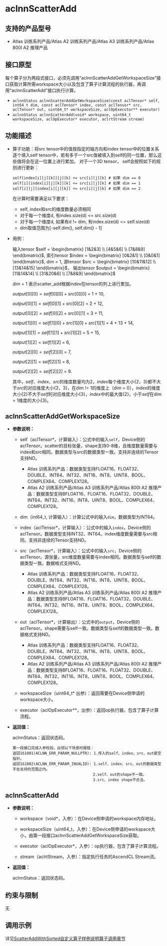 # aclnnScatterAdd

## 支持的产品型号

- Atlas 训练系列产品/Atlas A2 训练系列产品/Atlas A3 训练系列产品/Atlas 800I A2 推理产品

## 接口原型

每个算子分为两段式接口，必须先调用“aclnnScatterAddGetWorkspaceSize”接口获取计算所需workspace大小以及包含了算子计算流程的执行器，再调用“aclnnScatterAdd”接口执行计算。

* `aclnnStatus aclnnScatterAddGetWorkspaceSize(const aclTensor* self, int64_t dim, const aclTensor* index, const aclTensor* src, aclTensor* out, uint64_t* workspaceSize, aclOpExecutor** executor)`
* `aclnnStatus aclnnScatterAdd(void* workspace, uint64_t workspaceSize, aclOpExecutor* executor, aclrtStream stream)`

## 功能描述

- 算子功能：将src tensor中的值按指定的轴方向和index tensor中的位置关系逐个填入self tensor中，若有多于一个src值被填入到self的同一位置，那么这些值将会在这一位置上进行累加。
  对于一个3D tensor， self会按照如下的规则进行更新：

  ```
  self[index[i][j][k]][j][k] += src[i][j][k] # 如果 dim == 0
  self[i][index[i][j][k]][k] += src[i][j][k] # 如果 dim == 1
  self[i][j][index[i][j][k]] += src[i][j][k] # 如果 dim == 2
  ```

  在计算时需要满足以下要求：
  - self, index和src的维度数量必须相同
  - 对于每一个维度d, 有index.size(d) <= src.size(d)
  - 对于每一个维度d, 如果有d != dim, 有index.size(d) <= self.size(d)
  - dim取值范围为[-self.dim(), self.dim() - 1]
- 用例：
  
  输入tensor $self = \begin{bmatrix} [1&2&3] \\ [4&5&6] \\ [7&8&9] \end{bmatrix}$,
  索引tensor $index = \begin{bmatrix} [0&2&1] \\ [0&0&1] \end{bmatrix}$, dim = 1,
  源tensor $src = \begin{bmatrix} [10&11&12] \\ [13&14&15] \end{bmatrix}$，
  输出tensor $output = \begin{bmatrix} [11&14&14] \\ [31&20&6] \\ [7&8&9] \end{bmatrix}$
  
  dim = 1 表示scatter_add根据$index$在tensor的列上进行累加。
  
  $output[0][0] = self[0][0] + src[0][0]$ = 1 + 10,
  
  $output[0][1] = self[0][1] + src[0][2]$ = 2 + 12,
  
  $output[0][2] = self[0][2] + src[0][1]$ = 3 + 11,
  
  $output[1][0] = self[1][0] + src[1][0] + src[1][1]$ = 4 + 13 + 14,
  
  $output[1][1] = self[1][1] + src[1][2]$ = 5 + 15,
  
  $output[1][2] = self[1][2]$ = 6,
  
  $output[2][0] = self[2][0]$ = 7,
  
  $output[2][1] = self[2][1]$ = 8,
  
  $output[2][2] = self[2][2]$ = 9.
  
  其中，$self$、$index$、$src$的维度数量均为2，$index$每个维度大小{2，3}都不大于$src$的对应维度大小{2，3}，在dim != 1的维度上（dim = 0），$index$的维度大小{2}不大于$self$的对应维度大小{3}，$index$中的最大值{2}，小于$self$在dim = 1维度的大小{3}。
## aclnnScatterAddGetWorkspaceSize

- **参数说明：**

  - self（aclTensor*，计算输入）：公式中的输入`self`，Device侧的aclTensor。scatter的目标张量，shape支持0-8维，且维度数量需要与index和src相同。数据类型与src的数据类型一致。支持非连续的Tensor支持ND。
    - Atlas 训练系列产品：数据类型支持FLOAT16、FLOAT32、DOUBLE、INT64、INT32、INT16、INT8、UINT8、BOOL、COMPLEX64、COMPLEX128。
    - Atlas A2 训练系列产品/Atlas A3 训练系列产品/Atlas 800I A2 推理产品：数据类型支持BFLOAT16、FLOAT16、FLOAT32、DOUBLE、INT64、INT32、INT16、INT8、UINT8、BOOL、COMPLEX64、COMPLEX128。
  - dim（int64_t, 计算输入）：计算公式中的输入`dim`，数据类型为INT64。

  - index（aclTensor*，计算输入）：公式中的输入`index`，Device侧的aclTensor。数据类型支持INT32、INT64。index维度数量需要与src相同。支持非连续的Tensor支持ND。
  - src（aclTensor*，计算输入）：公式中的输入`src`，Device侧的aclTensor。源张量，src维度数量需要与index相同。数据类型与self的数据类型一致。数据格式支持ND。
    - Atlas 训练系列产品：数据类型支持FLOAT16、FLOAT32、DOUBLE、INT64、INT32、INT16、INT8、UINT8、BOOL、COMPLEX64、COMPLEX128。
    - Atlas A2 训练系列产品/Atlas A3 训练系列产品/Atlas 800I A2 推理产品：数据类型支持BFLOAT16、FLOAT16、FLOAT32、DOUBLE、INT64、INT32、INT16、INT8、UINT8、BOOL、COMPLEX64、COMPLEX128。
  - out（aclTensor*，计算输出）：公式中的`output`，Device侧的aclTensor。shape需要与self一致。数据类型与self的数据类型一致。数据格式支持ND。
    - Atlas 训练系列产品：数据类型支持FLOAT16、FLOAT32、DOUBLE、INT64、INT32、INT16、INT8、UINT8、BOOL、COMPLEX64、COMPLEX128。
    - Atlas A2 训练系列产品/Atlas A3 训练系列产品/Atlas 800I A2 推理产品：数据类型支持BFLOAT16、FLOAT16、FLOAT32、DOUBLE、INT64、INT32、INT16、INT8、UINT8、BOOL、COMPLEX64、COMPLEX128。
  - workspaceSize（uint64_t* 出参）：返回需要在Device侧申请的workspace大小。

  - executor（aclOpExecutor**，出参）：返回op执行器，包含了算子计算流程。

- **返回值：**

  aclnnStatus：返回状态码。

  ```
  第一段接口完成入参校验，出现以下场景时报错：
  返回161001(ACLNN_ERR_PARAM_NULLPTR): 1.传入的self、index、src、out是空指针。
  返回161002(ACLNN_ERR_PARAM_INVALID): 1.self、index、src、out的数据类型不在支持的范围之内。
                                      2.self、out的shape不一致。
                                      3.src、index shape不合法。
  ```
## aclnnScatterAdd

- **参数说明：**

  - workspace（void*，入参）：在Device侧申请的workspace内存地址。

  - workspaceSize（uint64_t，入参）：在Device侧申请的workspace大小，由第一段接口aclnnScatterAddGetWorkspaceSize获取。

  - executor（aclOpExecutor*，入参）：op执行器，包含了算子计算流程。

  - stream（aclrtStream，入参）：指定执行任务的AscendCL Stream流。


- **返回值：**

  aclnnStatus：返回状态码。

## 约束与限制

无

## 调用示例

详见[ScatterAddWithSorted自定义算子样例说明算子调用章节](../README.md#算子调用)